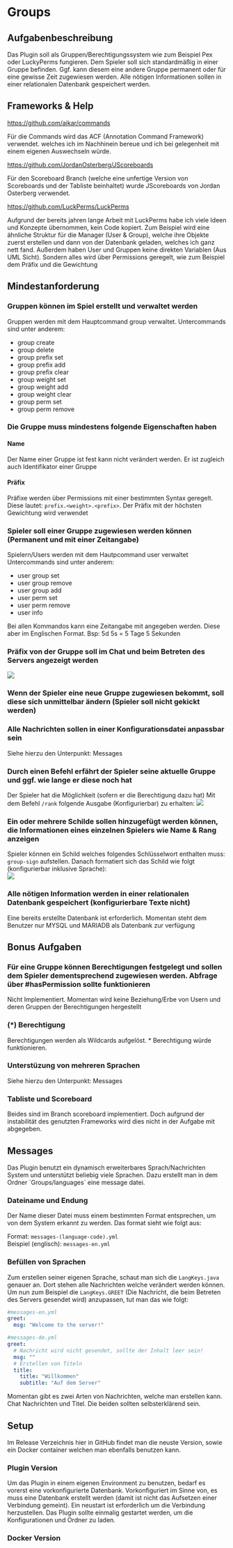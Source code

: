 # Groups

## Aufgabenbeschreibung

Das Plugin soll als Gruppen/Berechtigungssystem wie zum Beispiel Pex oder LuckyPerms fungieren. Dem
Spieler soll sich standardmäßig in einer Gruppe befinden. Ggf. kann diesem eine andere Gruppe
permanent oder für eine gewisse Zeit zugewiesen werden. Alle nötigen Informationen sollen in einer
relationalen Datenbank gespeichert werden.

## Frameworks & Help

https://github.com/aikar/commands

<p>
Für die Commands wird das ACF (Annotation Command Framework) verwendet.
welches ich im Nachhinein bereue und ich bei gelegenheit
mit einem eigenen Auswechseln würde.
</p>

https://github.com/JordanOsterberg/JScoreboards

<p>
Für den Scoreboard Branch (welche eine unfertige Version von 
Scoreboards und der Tabliste beinhaltet) wurde JScoreboards
von Jordan Osterberg verwendet.
</p>

https://github.com/LuckPerms/LuckPerms

<p>
Aufgrund der bereits jahren lange Arbeit mit LuckPerms habe ich viele 
Ideen und Konzepte übernommen, kein Code kopiert. Zum Beispiel wird eine ähnliche Struktur
für die Manager (User & Group), welche ihre Objekte zuerst erstellen und dann von der Datenbank geladen,
welches ich ganz nett fand. Außerdem haben User und Gruppen 
keine direkten Variablen (Aus UML Sicht). Sondern alles wird über
Permissions geregelt, wie zum Beispiel dem Präfix und die Gewichtung
</p>

## Mindestanforderung

### Gruppen können im Spiel erstellt und verwaltet werden

Gruppen werden mit dem Hauptcommand group verwaltet.
Untercommands sind unter anderem:

- group create
- group delete
- group prefix set
- group prefix add
- group prefix clear
- group weight set
- group weight add
- group weight clear
- group perm set
- group perm remove

### Die Gruppe muss mindestens folgende Eigenschaften haben

#### Name

Der Name einer Gruppe ist fest kann nicht verändert werden. Er ist zugleich auch
Identifikator einer Gruppe

#### Präfix

Präfixe werden über Permissions mit einer bestimmten Syntax geregelt.
Diese lautet: `prefix.<weight>.<prefix>`. Der Präfix mit der höchsten Gewichtung wird verwendet

### Spieler soll einer Gruppe zugewiesen werden können (Permanent und mit einer Zeitangabe)

Spielern/Users werden mit dem Hautpcommand user verwaltet
Untercommands sind unter anderem:

- user group set
- user group remove
- user group add
- user perm set
- user perm remove
- user info

Bei allen Kommandos kann eine Zeitangabe mit angegeben werden. Diese
aber im Englischen Format. Bsp: 5d 5s = 5 Tage 5 Sekunden

### Präfix von der Gruppe soll im Chat und beim Betreten des Servers angezeigt werden

![](img/prefix.png)

### Wenn der Spieler eine neue Gruppe zugewiesen bekommt, soll diese sich unmittelbar ändern (Spieler soll nicht gekickt werden)

### Alle Nachrichten sollen in einer Konfigurationsdatei anpassbar sein

Siehe hierzu den Unterpunkt: Messages

### Durch einen Befehl erfährt der Spieler seine aktuelle Gruppe und ggf. wie lange er diese noch hat

Der Spieler hat die Möglichkeit (sofern er die Berechtigung dazu hat)
Mit dem Befehl `/rank` folgende Ausgabe (Konfigurierbar) zu erhalten:
![](img/rank-info.png)

### Ein oder mehrere Schilde sollen hinzugefügt werden können, die Informationen eines einzelnen Spielers wie Name & Rang anzeigen

Spieler können ein Schild welches folgendes Schlüsselwort enthalten muss: `group-sign`
aufstellen. Danach formatiert sich das Schild wie folgt (konfigurierbar inklusive Sprache):<br>
![](img/sign.png)

### Alle nötigen Information werden in einer relationalen Datenbank gespeichert (konfigurierbare Texte nicht)

Eine bereits erstellte Datenbank ist erforderlich. Momentan steht dem Benutzer nur MYSQL und MARIADB
als Datenbank zur verfügung

## Bonus Aufgaben

### Für eine Gruppe können Berechtigungen festgelegt und sollen dem Spieler dementsprechend zugewiesen werden. Abfrage über #hasPermission sollte funktionieren

Nicht Implementiert. Momentan wird keine Beziehung/Erbe von Usern und deren Gruppen der Berechtigungen hergestellt

### (*) Berechtigung

Berechtigungen werden als Wildcards aufgelöst. * Berechtigung würde funktionieren.

### Unterstüzung von mehreren Sprachen

Siehe hierzu den Unterpunkt: Messages

### Tabliste und Scoreboard

Beides sind im Branch scoreboard implementiert. Doch aufgrund der instabilität des genutzten
Frameworks
wird dies nicht in der Aufgabe mit abgegeben.

## Messages

<p>
Das Plugin benutzt ein dynamisch erweiterbares Sprach/Nachrichten System
und unterstützt beliebig viele Sprachen.
Dazu erstellt man in dem Ordner `Groups/languages` eine message datei.

### Dateiname und Endung

<p>
Der Name dieser Datei muss einem bestimmten Format entsprechen, um von dem
System erkannt zu werden. Das format sieht wie folgt aus: <br>

Format: `messages-(language-code).yml` <br>
Beispiel (englisch): `messages-en.yml` <br>
</p>

### Befüllen von Sprachen

Zum erstellen seiner eigenen Sprache, schaut man sich die `LangKeys.java` genauer an.
Dort stehen alle Nachrichten welche verändert werden können.
Um nun zum Beispiel die `LangKeys.GREET` (Die Nachricht, die beim Betreten des Servers gesendet
wird)
anzupassen, tut man das wie folgt:

```yml
#messages-en.yml
greet:
  msg: "Welcome to the server!"
```

```yml
#messages-de.yml
greet:
  # Nachricht wird nicht gesendet, sollte der Inhalt leer sein!
  msg: ""
  # Erstellen von Titeln
  title:
    title: "Willkommen"
    subtitle: "Auf dem Server"
```

Momentan gibt es zwei Arten von Nachrichten, welche man erstellen kann.
Chat Nachrichten und Titel. Die beiden sollten selbsterklärend sein.

## Setup

Im Release Verzeichnis hier in GitHub findet man die neuste Version,
sowie ein Docker container welchen man ebenfalls benutzen kann.

### Plugin Version

Um das Plugin in einem eigenen Environment zu benutzen, bedarf
es vorerst eine vorkonfigurierte Datenbank. Vorkonfiguriert im Sinne von,
es muss eine Datenbank erstellt werden (damit ist nicht das Aufsetzen einer Verbindung gemeint).
Ein neustart ist erforderlich um die Verbindung herzustellen.
Das Plugin sollte einmalig gestartet werden, um die Konfigurationen
und Ordner zu laden.

### Docker Version

